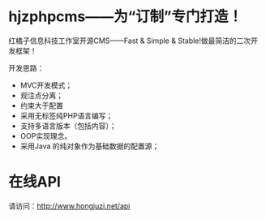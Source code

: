 hjzphpcms——为“订制”专门打造！
=========

红橘子信息科技工作室开源CMS——Fast &amp; Simple &amp; Stable!做最简洁的二次开发框架！

开发思路：
* MVC开发模式；
* 观注点分离；
* 约束大于配置
* 采用无标签纯PHP语言编写；
* 支持多语言版本（包括内容）；
* OOP实现理念。
* 采用Java 的纯对象作为基础数据的配置源；

在线API
=========
请访问：http://www.hongjuzi.net/api
